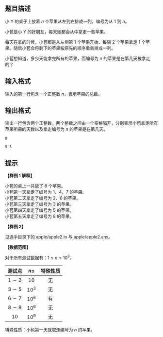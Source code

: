 ## 题目描述
小 Y 的桌子上放着 $n$ 个苹果从左到右排成一列，编号为从 $1$ 到 $n$。

小苞是小 Y 的好朋友，每天她都会从中拿走一些苹果。

每天在拿的时候，小苞都是从左侧第 $1$ 个苹果开始、每隔 $2$ 个苹果拿走 $1$ 个苹果。随后小苞会将剩下的苹果按原先的顺序重新排成一列。

小苞想知道，多少天能拿完所有的苹果，而编号为 $n$ 的苹果是在第几天被拿走的？

## 输入格式
输入的第一行包含一个正整数 $n$，表示苹果的总数。

## 输出格式
输出一行包含两个正整数，两个整数之间由一个空格隔开，分别表示小苞拿走所有苹果所需的天数以及拿走编号为 $n$ 的苹果是在第几天。

```input1
8
```

```output1
5 5
```

## 提示
**【样例 $1$ 解释】**

小苞的桌上一共放了 $8$ 个苹果。  
小苞第一天拿走了编号为 $1$、$4$、$7$ 的苹果。  
小苞第二天拿走了编号为 $2$、$6$ 的苹果。  
小苞第三天拿走了编号为 $3$ 的苹果。  
小苞第四天拿走了编号为 $5$ 的苹果。  
小苞第五天拿走了编号为 $8$ 的苹果。  

**【样例 $2$】**

见选手目录下的 apple/apple2.in 与 apple/apple2.ans。

**【数据范围】**

对于所有测试数据有：$1\leq n\leq 10^9$。

| 测试点 | $n\leq$ | 特殊性质 |
| :----------: | :----------: | :----------: |
| $1\sim 2$ | $10$ | 无 |
| $3\sim 5$ | $10^3$ | 无 |
| $6\sim 7$ | $10^6$ | 有 |
| $8\sim 9$ | $10^6$ | 无 |
| $10$ | $10^9$ | 无 |

特殊性质：小苞第一天就取走编号为 $n$ 的苹果。

